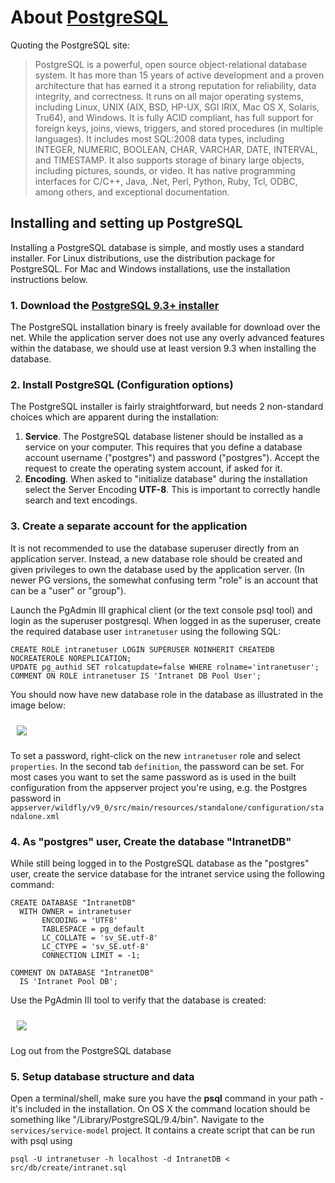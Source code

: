 # About [PostgreSQL](http://www.postgres.org)

Quoting the PostgreSQL site:

> PostgreSQL is a powerful, open source object-relational database system.
> It has more than 15 years of active development and a proven architecture that has earned it a strong reputation for
> reliability, data integrity, and correctness. It runs on all major operating systems, including Linux,
> UNIX (AIX, BSD, HP-UX, SGI IRIX, Mac OS X, Solaris, Tru64), and Windows. It is fully ACID compliant, has full
> support for foreign keys, joins, views, triggers, and stored procedures (in multiple languages).
> It includes most SQL:2008 data types, including INTEGER, NUMERIC, BOOLEAN, CHAR, VARCHAR, DATE, INTERVAL, and
> TIMESTAMP. It also supports storage of binary large objects, including pictures, sounds, or video.
> It has native programming interfaces for C/C++, Java, .Net, Perl, Python, Ruby, Tcl, ODBC, among others, and
> exceptional documentation.

## Installing and setting up PostgreSQL

Installing a PostgreSQL database is simple, and mostly uses a standard installer.
For Linux distributions, use the distribution package for PostgreSQL.
For Mac and Windows installations, use the installation instructions below.

### 1. Download the [PostgreSQL 9.3+ installer](http://www.postgresql.org/download/)

The PostgreSQL installation binary is freely available for download over the net.
While the application server does not use any overly advanced features within the database, we 
should use at least version 9.3 when installing the database.

### 2. Install PostgreSQL (Configuration options)

The PostgreSQL installer is fairly straightforward, but needs 2 non-standard choices which are apparent
during the installation:

1. **Service**. The PostgreSQL database listener should be installed as a service on your computer.
   This requires that you define a database account username ("postgres") and password ("postgres").
   Accept the request to create the operating system account, if asked for it.
2. **Encoding**. When asked to "initialize database" during the installation select the Server 
   Encoding **UTF-8**. This is important to correctly handle search and text encodings.

### 3. Create a separate account for the application

It is not recommended to use the database superuser directly from an application server.
Instead, a new database role should be created and given privileges to own the database used by the application
server. (In newer PG versions, the somewhat confusing term "role" is an account that can be a "user" or "group").

Launch the PgAdmin III graphical client (or the text console psql tool) and login as
the superuser postgresql. When logged in as the superuser, create the required database 
user `intranetuser` using the following SQL:

    CREATE ROLE intranetuser LOGIN SUPERUSER NOINHERIT CREATEDB NOCREATEROLE NOREPLICATION;
    UPDATE pg_authid SET rolcatupdate=false WHERE rolname='intranetuser';
    COMMENT ON ROLE intranetuser IS 'Intranet DB Pool User';

You should now have new database role in the database as illustrated in the image below:

<img src="../images/intranetuser_role.png" style="margin:10px;" altText="Intranetuser"/>

To set a password, right-click on the new `intranetuser` role and select `properties`.
In the second tab `definition`, the password can be set.
For most cases you want to set the same password as is used in the built configuration from
the appserver project you're using, e.g. the Postgres password in 
`appserver/wildfly/v9_0/src/main/resources/standalone/configuration/standalone.xml`

### 4. As "postgres" user, Create the database "IntranetDB"

While still being logged in to the PostgreSQL database as the "postgres" user, create the service database
for the intranet service using the following command:

    CREATE DATABASE "IntranetDB"
      WITH OWNER = intranetuser
           ENCODING = 'UTF8'
           TABLESPACE = pg_default
           LC_COLLATE = 'sv_SE.utf-8'
           LC_CTYPE = 'sv_SE.utf-8'
           CONNECTION LIMIT = -1;
    
    COMMENT ON DATABASE "IntranetDB"
      IS 'Intranet Pool DB';

Use the PgAdmin III tool to verify that the database is created:

<img src="../images/intranet_db.png" style="margin:10px;" altText="IntranetDB"/>

Log out from the PostgreSQL database

### 5. Setup database structure and data

Open a terminal/shell, make sure you have the **psql** command in your path - it's included in the installation.
On OS X the command location should be something like "/Library/PostgreSQL/9.4/bin".
Navigate to the `services/service-model` project. It contains a create script that can be
run with psql using

    psql -U intranetuser -h localhost -d IntranetDB < src/db/create/intranet.sql

